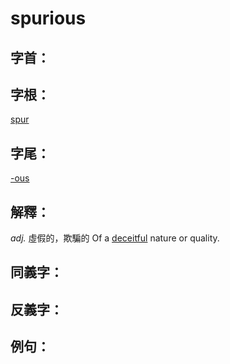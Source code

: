 # spurious

## 字首：

## 字根：
[spur](/Root%20Prefix%20and%20Suffix/S/spur.md)

## 字尾：
[-ous](/Root%20Prefix%20and%20Suffix/O/-ous.md)


## 解釋：
*adj.*
虛假的，欺騙的
Of a [deceitful](/Vocabulary/D/deceitful.md) nature or quality.


## 同義字：

## 反義字：

## 例句：

